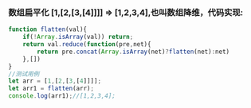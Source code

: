 

### 数组扁平化 [1,[2,[3,[4]]]] => [1,2,3,4],也叫数组降维，代码实现:

```js
function flatten(val){
    if(!Array.isArray(val)) return;
    return val.reduce(function(pre,net){
        return pre.concat(Array.isArray(net)?flatten(net):net)
    },[])
}
//测试用例
let arr = [1,[2,[3,[4]]]];
let arr1 = flatten(arr);
console.log(arr1);//[1,2,3,4];

```
